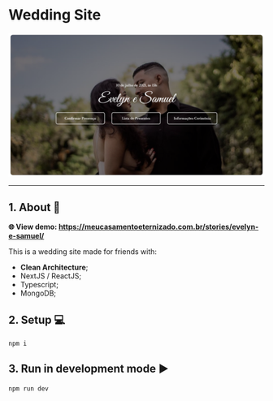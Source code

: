 # Wedding Site

<img src=".readme/salyn-demo.png" />

***

## 1. About 📙
**🌐 View demo: https://meucasamentoeternizado.com.br/stories/evelyn-e-samuel/**

This is a wedding site made for friends with:
- **Clean Architecture**;
- NextJS / ReactJS;
- Typescript;
- MongoDB;

## 2. Setup 💻

```bash
npm i
```

## 3. Run in development mode ▶️

```bash
npm run dev
```
